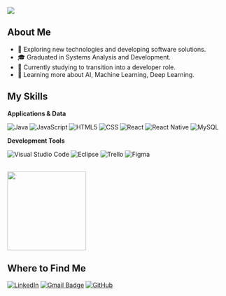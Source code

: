 ![](https://komarev.com/ghpvc/?username=iuricode&color=006bed)

## About Me

- 🤔 Exploring new technologies and developing software solutions.
- 🎓 Graduated in Systems Analysis and Development.
- 💼 Currently studying to transition into a developer role.
- 🌱 Learning more about AI, Machine Learning, Deep Learning.

## My Skills

**Applications & Data**

![Java](https://img.shields.io/badge/-Java-333333?style=flat&logo=Java&logoColor=007396)
![JavaScript](https://img.shields.io/badge/-JavaScript-333333?style=flat&logo=javascript)
![HTML5](https://img.shields.io/badge/-HTML5-333333?style=flat&logo=HTML5)
![CSS](https://img.shields.io/badge/-CSS-333333?style=flat&logo=CSS3&logoColor=1572B6)
![React](https://img.shields.io/badge/-React-333333?style=flat&logo=react)
![React Native](https://img.shields.io/badge/-React%20Native-333333?style=flat&logo=react)
![MySQL](https://img.shields.io/badge/-MySQL-333333?style=flat&logo=mysql)

**Development Tools**

![Visual Studio Code](https://img.shields.io/badge/-Visual%20Studio%20Code-333333?style=flat&logo=visual-studio-code&logoColor=007ACC)
![Eclipse](https://img.shields.io/badge/-Eclipse-333333?style=flat&logo=eclipse-ide&logoColor=2C2255)
![Trello](https://img.shields.io/badge/-Trello-333333?style=flat&logo=trello&logoColor=007ACC)
![Figma](https://img.shields.io/badge/-Figma-333333?style=flat&logo=figma&logoColor=007ACC)


<br/>

<a href="https://github.com/iuricode" title="Perfil do Iuri">
  <img height="180em" src="https://github-readme-stats.vercel.app/api?username=iuricode&theme=dracula&show_icons=true" />
</a>

## Where to Find Me

[![LinkedIn](https://img.shields.io/badge/-username-blue?style=flat-square&logo=Linkedin&logoColor=white&link=https://www.linkedin.com/in/marcelo-t-554b8045/)]((https://www.linkedin.com/in/marcelo-t-554b8045/))
[![Gmail Badge](https://img.shields.io/badge/-youremail@email.com-006bed?style=flat-square&logo=Gmail&logoColor=white&link=mailto:marcelotorres1982@gmail.com)](mailto:marcelotorres1982@gmail.com)
[![GitHub](https://img.shields.io/github/followers/iuricode?label=follow&style=social)](https://github.com/marcelotorres1982)
